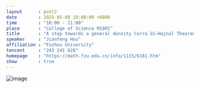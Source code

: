 ```yaml
---
layout      : post2
date        : 2025-05-08 10:00:00 +0800
time        : "10:00 - 11:00"
place       : "College of Science M1001"
title       : "A step towards a general density Corra´di–Hajnal Theorem"
speaker     : "Jianfeng Hou"
affiliation : "Fuzhou University"
tencent     : "243 241 628"
homepage    : "https://math.fzu.edu.cn/info/1115/6181.htm"
show        : true
---
```

![image](https://github.com/user-attachments/assets/4afc44d3-9fe1-4e6c-b229-04ebfbf9f544)

